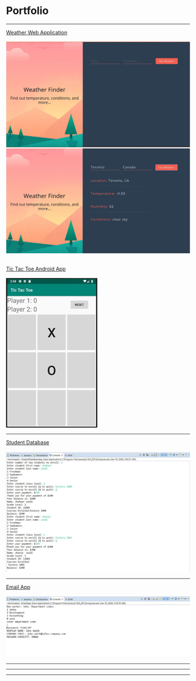 <h1>Portfolio</h1>

---
<a href="https://master.d38sztw0azjj52.amplifyapp.com/">Weather Web Application</a>
<br>
<br>
<img src="images/weatherapp.JPG"/>
<img src="images/weatherapp2.JPG"/>
<br>
<br>

[Tic Tac Toe Android App](https://github.com/shaheerzaidi/TicTacToe)
<br>
<br>
<img src="images/tictactoe.jpg?raw=true"/>

---
[Student Database](https://github.com/shaheerzaidi/StudentDataBaseApp)
<br>
<br>
<img src="images/student db.JPG"/>

---
[Email App](https://github.com/shaheerzaidi/EmailApp)
<br>
<br> 
<img src="images/email2.JPG?raw=true"/>

---



---




---
